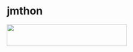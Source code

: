 # jmthon

<p align="left"><a href="https://heroku.com/deploy?template=https://github.com/mjdmjdmk/music"> <img src="https://img.shields.io/badge/Deploy%20To%20Heroku-purple?style=for-the-badge&logo=heroku" width="320" height="58.45"/></a></p>
